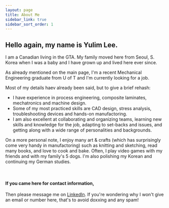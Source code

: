 ```yaml
---
layout: page
title: About Me
sidebar_link: true
sidebar_sort_order: 1
---
```


## Hello again, my name is Yulim Lee. 

I am a Canadian living in the GTA. My family moved here from Seoul, S. Korea when I was a baby and I have grown up and lived here ever since.

As already mentioned on the main page, I'm a recent Mechanical Engineering graduate from U of T and I'm currently looking for a job.

Most of my details haev already been said, but to give a brief rehash:
* I have experience in process engineering, composite laminates, mechatronics and machine design. 
* Some of my most practiced skills are CAD design, stress analysis, troubleshooting devices and hands-on manufactoring. 
* I am also excellent at collaborating and organizing teams, learning new skills and knowledge for the job, adapting to set-backs and issues, and getting along with a wide range of personalities and backgrounds.

On a more personal note, I enjoy many art & crafts (which has surprisingly come very handy in manufactoring) such as knitting and sketching, read many books, and love to cook and bake. Often, I play video games with my friends and with my family's 5 dogs. I'm also polishing my Korean and continuing my German studies.

<p>&nbsp;</p> 

#### If you came here for contact information,

Then please message me on [LinkedIn](https://www.linkedin.com/in/leeyulim/). If you're wondering why I won't give an email or number here, that's to avoid doxxing and any spam! 
